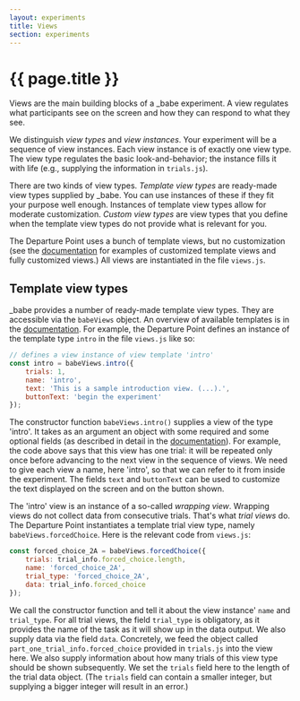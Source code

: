 ```yaml
---
layout: experiments
title: Views
section: experiments
---
```


# {{ page.title }}

Views are the main building blocks of a _babe experiment. A view regulates what participants see on the screen and how they can respond to what they see. 

We distinguish *view types* and *view instances*. Your experiment will be a sequence of view instances. Each view instance is of exactly one view type. The view type regulates the basic look-and-behavior; the instance fills it with life (e.g., supplying the information in `trials.js`). 

There are two kinds of view types. *Template view types* are ready-made view types supplied by _babe. You can use instances of these if they fit your purpose well enough. Instances of template view types allow for moderate customization. *Custom view types* are view types that you define when the template view types do not provide what is relevant for you. 

The Departure Point uses a bunch of template views, but no customization (see the [documentation](https://babe-project.github.io/babe-docs/) for examples of customized template views and fully customized views.) All views are instantiated in the file `views.js`.

## Template view types

_babe provides a number of ready-made template view types. They are accessible via the `babeViews` object. An overview of available templates is in the  [documentation](https://babe-project.github.io/babe-docs/). For example, the Departure Point defines an instance of the template type `intro` in the file `views.js` like so:

```javascript
// defines a view instance of view template 'intro'
const intro = babeViews.intro({
    trials: 1,
    name: 'intro',
    text: 'This is a sample introduction view. (...).',
    buttonText: 'begin the experiment'
});

```

The constructor function `babeViews.intro()` supplies a view of the type 'intro'. It takes as an argument an object with some required and some optional fields (as described in detail in the [documentation](https://babe-project.github.io/babe-docs/)). For example, the code above says that this view has one trial: it will be repeated only once before advancing to the next view in the sequence of views. We need to give each view a name, here 'intro', so that we can refer to it from inside the experiment. The fields `text` and `buttonText` can be used to customize the text displayed on the screen and on the button shown. 

The 'intro' view is an instance of a so-called *wrapping view*. Wrapping views do not collect data from consecutive trials. That's what *trial views* do. The Departure Point instantiates a template trial view type, namely `babeViews.forcedChoice`. Here is the relevant code from `views.js`:

```javascript
const forced_choice_2A = babeViews.forcedChoice({
    trials: trial_info.forced_choice.length,
    name: 'forced_choice_2A',
    trial_type: 'forced_choice_2A',
    data: trial_info.forced_choice
});
```

We call the constructor function and tell it about the view instance' `name` and `trial_type`. For all trial views, the field `trial_type` is obligatory, as it provides the name of the task as it will show up in the data output. We also supply data via the field `data`. Concretely, we feed the object called `part_one_trial_info.forced_choice` provided in `trials.js` into the view here. We also supply information about how many trials of this view type should be shown subsequently. We set the `trials` field here to the length of the trial data object. (The `trials` field can contain a smaller integer, but supplying a bigger integer will result in an error.)


<!-- ## Custom view templates -->

<!-- Trial view types defined in _babe include stuff like `forcedChoice`, `sliderRating`, `textboxInput`, or `ratingScale`. (See [here](https://github.com/babe-project/babe-project/blob/master/docs/views.md) for overview.) It may happen, however, that these templates are not enough for your purposes. For example, the template `dropdownChoice` realizes a view with one drop-down menu for selection. If you need more than one, you can define your own custom view type. The Departure Point defines a custom view type called `multi_dropdown` in file `custom_views.js`.  -->
